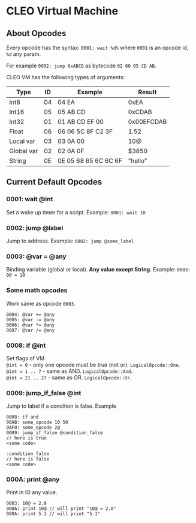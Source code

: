 # CLEO Virtual Machine
## About Opcodes
Every opcode has the syntax: `0001: wait %d%` where `0001` is an opcode id, `%d` any param.

For example `0002: jump 0xABCD` as bytecode `02 00 05 CD AB`.

CLEO VM has the following types of arguments:

| Type       | ID | Example              | Result     |
|------------|----|----------------------|------------|
| Int8       | 04 | 04 EA                | 0xEA       |
| Int16      | 05 | 05 AB CD             | 0xCDAB     |
| Int32      | 01 | 01 AB CD EF 00       | 0x00EFCDAB |
| Float      | 06 | 06 06 5C 8F C2 3F    | 1.52       |
| Local var  | 03 | 03 0A 00             | 10@        |
| Global var | 02 | 02 0A 0F             | $3850      |
| String     | 0E | 0E 05 68 65 6C 6C 6F | "hello"    |

## Current Default Opcodes
### 0001: wait @int
Set a wake up timer for a script.
Example: `0001: wait 10`

### 0002: jump @label
Jump to address.
Example: `0002: jump @some_label`

### 0003: @var = @any
Binding variable (global or local). **Any value except String**.
Example: `0003: 0@ = 10`

### Some math opcodes
Work same as opcode `0003`.
```
0004: @var += @any
0005: @var -= @any
0006: @var *= @any
0007: @var /= @any
```

### 0008: if @int
Set flags of VM.  
`@int = 0` - only one opcode must be true (not or). `LogicalOpcode::One`.  
`@int = 1 .. 7` - same as AND. `LogicalOpcode::And`.  
`@int = 21 .. 27` - same as OR. `LogicalOpcode::Or`.

### 0009: jump_if_false @int
Jump to label if a condition is false. Example  
```
0008: if and
00AB: some_opcode 10 50
0AF0: some_opcode 2@
0009: jump_if_false @condition_false
// here is true
<some code>

:condition_false
// here is false
<some code>
```

### 000A: print @any
Print in IO any value.
```
0003: 10@ = 2.8
000A: print 10@ // will print "10@ = 2.8"
000A: print 5.1 // will print "5.1"
```